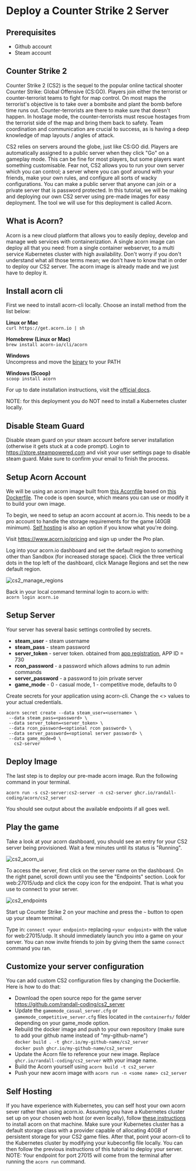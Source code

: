 # Deploy a Counter Strike 2 Server

## Prerequisites 
* Github account
* Steam account

## Counter Strike 2

Counter Strike 2 (CS2) is the sequel to the popular online tactical shooter Counter Strike: Global Offensive (CS:GO).  Players join either the terrorist or counter-terrorist teams to fight for map control.  On most maps the terrorist's objective is to take over a bombsite and plant the bomb before time runs out.  Counter-terrorists are there to make sure that doesn't happen.  In hostage mode, the counter-terrorists must rescue hostages from the terrorist side of the map and bring them back to safety.  Team coordination and communication are crucial to success, as is having a deep knowledge of map layouts / angles of attack.   

CS2 relies on servers around the globe, just like CS:GO did. Players are automatically assigned to a public server when they click "Go" on a gameplay mode.  This can be fine for most players, but some players want something customisable.  Fear not, CS2 allows you to run your own server which you can control; a server where you can goof around with your friends, make your own rules, and configure all sorts of wacky configurations.  You can make a public server that anyone can join or a private server that is password protected.  In this tutorial, we will be making and deploying our own CS2 server using pre-made images for easy deployment.  The tool we will use for this deployment is called Acorn.

## What is Acorn? 

Acorn is a new cloud platform that allows you to easily deploy, develop and manage web services with containerization.  A single acorn image can deploy all that you need: from a single container webserver, to a multi service Kubernetes cluster with high availability.  Don't worry if you don't understand what all those terms mean; we don't have to know that in order to deploy our CS2 server.  The acorn image is already made and we just have to deploy it.

## Install acorn cli 
First we need to install acorn-cli locally.  Choose an install method from the list below:

**Linux or Mac** <br>
`curl https://get.acorn.io | sh`

**Homebrew (Linux or Mac)** <br>
`brew install acorn-io/cli/acorn`

**Windows** <br> 
Uncompress and move the [binary](https://cdn.acrn.io/cli/default_windows_amd64_v1/acorn.exe) to your PATH

**Windows (Scoop)** <br>
`scoop install acorn`

For up to date installation instructions, visit the [official docs](https://runtime-docs.acorn.io/installation/installing).

NOTE: for this deployment you do NOT need to install a Kubernetes cluster locally.

## Disable Steam Guard

Disable steam guard on your steam account before server installation (otherwise it gets stuck at a code prompt). Login to https://store.steampowered.com and visit your user settings page to disable steam guard.  Make sure to confirm your email to finish the process.

## Setup Acorn Account
We will be using an acorn image built from [this Acornfile](https://github.com/randall-coding/cs2_server/blob/master/Acornfile) based on [this Dockerfile](https://github.com/randall-coding/cs2_server/blob/master/Dockerfile).  The code is open source, which means you can use or modify it to build your own image.

To begin, we need to setup an acorn account at acorn.io.  This needs to be a pro account to handle the storage requirements for the game (40GB minimum).  [Self hosting](#self-hosting) is also an option if you know what you're doing.

Visit https://www.acorn.io/pricing and sign up under the Pro plan.

Log into your acorn.io dashboard and set the default region to something other than Sandbox (for increased storage space).  Click the three vertical dots in the top left of the dashboard, click Manage Regions and set the new default region.

![cs2_manage_regions](https://github.com/randall-coding/cs2_server/assets/39175191/a270b3e2-36ff-4f66-b0ef-0f3abfade604)

Back in your local command terminal login to acorn.io with: <br>
`acorn login acorn.io` 

## Setup Server
Your server has several basic settings controlled by secrets.  
 * **steam_user** - steam username
 * **steam_pass** - steam password
 * **server_token** - server token.  obtained from [app registration](https://steamcommunity.com/dev/managegameservers), APP ID = 730 
 * **rcon_password** - a password which allows admins to run admin commands
 * **server_password** - a password to join private server
 * **game_mode** - 0 - casual mode, 1 - competitive mode, defaults to 0

Create secrets for your application using acorn-cli.  Change the <> values to your actual credentials.
```
acorn secret create --data steam_user=<username> \
 --data steam_pass=<password> \
 --data server_token=<server_token> \
 --data rcon_password=<optional rcon password> \
 --data server_password=<optional server password> \
 --data game_mode=0 \
   cs2-server
```

## Deploy Image
The last step is to deploy our pre-made acorn image. Run the following command in your terminal.

`acorn run -s cs2-server:cs2-server -n cs2-server ghcr.io/randall-coding/acorn/cs2_server`

You should see output about the available endpoints if all goes well.


## Play the game  
Take a look at your acorn dashboard, you should see an entry for your CS2 server being provisioned.  Wait a few minutes until its status is "Running".  

![cs2_acorn_ui](https://github.com/randall-coding/cs2_server/assets/39175191/829b41dc-9a42-44d4-9ef0-c7a81df934f9)

To access the server, first click on the server name on the dashboard.  On the right panel, scroll down until you see the "Endpoints" section.  Look for web:27015/udp and click the copy icon for the endpoint.  That is what you use to connect to your server.

![cs2_endpoints](https://github.com/randall-coding/cs2_server/assets/39175191/fe02485a-aeb3-423f-8b96-145b60caaab9)

Start up Counter Strike 2 on your machine and press the `~` button to open up your steam terminal.  

Type in: `connect <your endpoint>`  replacing `<your endpoint>` with the value for web:27015/udp.  It should immediately launch you into a game on your server.  You can now invite friends to join by giving them the same `connect` command you ran.


## Customize your server configuration 

You can add custom CS2 configuration files by changing the Dockerfile.  Here is how to do that:
* Download the open source repo for the game server https://github.com/randall-coding/cs2_server
* Update the `gamemode_casual_server.cfg` or `gamemode_competitive_server.cfg` files located in the `containerfs/` folder depending on your game_mode option.  
* Rebuild the docker image and push to your own repository (make sure to add your github name instead of "my-github-name")
<br>`docker build . -t ghcr.io/my-github-name/cs2_server`
<br>`docker push ghcr.io/my-github-name/cs2_server` 
* Update the Acorn file to reference your new image.  Replace `ghcr.io/randall-coding/cs2_server` with your image name.
* Build the Acorn yourself using `acorn build -t cs2_server`
* Push your new acorn image with `acorn run -n <some name> cs2_server`    

## Self Hosting

If you have experience with Kubernetes, you can self host your own acorn sever rather than using acorn.io.  Assuming you have a Kubernetes cluster set up on your chosen web host (or even locally), follow [these instructions](https://runtime-docs.acorn.io/installation/installing) to install acorn on that machine.  Make sure your Kubernetes cluster has a default storage class with a provider capable of allocating 40GB of persistent storage for your CS2 game files.  After that, point your acorn-cli to the Kubernetes cluster by modifying your kubeconfig file locally.  You can then follow the previous instructions of this tutorial to deploy your server.  NOTE: Your endpoint for port 27015 will come from the terminal after running the `acorn run` command.  


